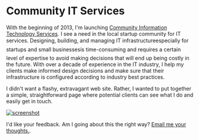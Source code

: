 # Community IT Services

With the beginning of 2013, I'm launching [Community Information Technology Services](http://www.communityits.com/).  I see a need in the local startup community for IT services.  Designing, building, and managing IT infrastructure&#151;especially for startups and small businesses&#151;is time-consuming and requires a certain level of expertise to avoid making decisions that will end up being costly in the future.  With over a decade of experience in the IT industry, I help my clients make informed design decisions and make sure that their infrastructure is configured according to industry best practices.

I didn't want a flashy, extravagant web site.  Rather, I wanted to put together a simple, straightforward page where potential clients can see what I do and easily get in touch.

[![screenshot](https://lh5.googleusercontent.com/-kjJ_rPnewgc/UOIOcrWzEfI/AAAAAAAAGcc/18Ep2LxNH4E/w819-h790-n-k/0e392405f0456fd21d2383cd24160f62f198726d3c.png#stretch-me)](http://www.communityits.com/)

I'd like your feedback.  Am I going about this the right way?  [Email me your thoughts.](#email).
